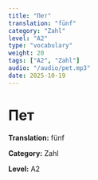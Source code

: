 ```yaml
---
title: "Пет"
translation: "fünf"
category: "Zahl"
level: "A2"
type: "vocabulary"
weight: 20
tags: ["A2", "Zahl"]
audio: "/audio/pet.mp3"
date: 2025-10-19
---
```


# Пет

**Translation:** fünf

**Category:** Zahl

**Level:** A2

